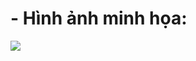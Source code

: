 <!DOCTYPE html>
  <html>
  <head>
	     <meta charset="utf-8">
  </head>
  <body>
	     <h1>- Hình ảnh minh họa:</h1>
	     <img src="https://static3.makeuseofimages.com/wordpress/wp-content/uploads/2017/09/HTML-Effects-Featured.jpg">
  </body>
  </html>

  
  
  
  
  
 
   

